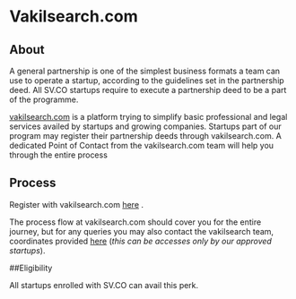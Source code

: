 # Vakilsearch.com 


## About

A general partnership is one of the simplest business formats a team can use to operate a startup, according to the guidelines set in the partnership deed. All SV.CO startups require to execute a partnership deed to be a part of the programme.

[vakilsearch.com](vakilsearch.com) is a platform trying to simplify basic professional and legal services availed by startups and growing companies. Startups part of our program may register their partnership deeds through vakilsearch.com. A dedicated Point of Contact from the vakilsearch.com team will help you through the entire process

## Process

Register with vakilsearch.com [here](http://vakilsearch.com/partnership-firm) .

The process flow at vakilsearch.com should cover you for the entire journey, but for any queries you may also contact the vakilsearch team, coordinates provided [here](https://sv.co/resources/vakilsearch-poc-coordinates) (*this can be accesses only by our approved startups*).

##Eligibility

All startups enrolled with SV.CO can avail this perk.




